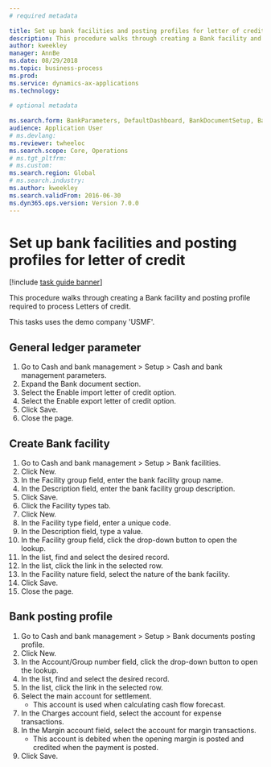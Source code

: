 ```yaml
--- 
# required metadata 
 
title: Set up bank facilities and posting profiles for letter of credit
description: This procedure walks through creating a Bank facility and posting profile required to process Letters of credit. 
author: kweekley
manager: AnnBe 
ms.date: 08/29/2018
ms.topic: business-process 
ms.prod:  
ms.service: dynamics-ax-applications 
ms.technology:  
 
# optional metadata 
 
ms.search.form: BankParameters, DefaultDashboard, BankDocumentSetup, BankDocumentPosting   
audience: Application User 
# ms.devlang:  
ms.reviewer: twheeloc
ms.search.scope: Core, Operations 
# ms.tgt_pltfrm:  
# ms.custom:  
ms.search.region: Global
# ms.search.industry: 
ms.author: kweekley
ms.search.validFrom: 2016-06-30 
ms.dyn365.ops.version: Version 7.0.0 
---
```

# Set up bank facilities and posting profiles for letter of credit

[!include [task guide banner](../../includes/task-guide-banner.md)]

This procedure walks through creating a Bank facility and posting profile required to process Letters of credit. 

This tasks uses the demo company 'USMF'.






## General ledger parameter
1. Go to Cash and bank management > Setup > Cash and bank management parameters.
2. Expand the Bank document section.
3. Select the Enable import letter of credit option.
4. Select the Enable export letter of credit option.
5. Click Save.
6. Close the page.

## Create Bank facility
1. Go to Cash and bank management > Setup > Bank facilities.
2. Click New.
3. In the Facility group field, enter the bank facility group name.
4. In the Description field, enter the bank facility group description.
5. Click Save.
6. Click the Facility types tab.
7. Click New.
8. In the Facility type field, enter a unique code.
9. In the Description field, type a value.
10. In the Facility group field, click the drop-down button to open the lookup.
11. In the list, find and select the desired record.
12. In the list, click the link in the selected row.
13. In the Facility nature field, select the nature of the bank facility.
14. Click Save.
15. Close the page.

## Bank posting profile
1. Go to Cash and bank management > Setup > Bank documents posting profile.
2. Click New.
3. In the Account/Group number field, click the drop-down button to open the lookup.
4. In the list, find and select the desired record.
5. In the list, click the link in the selected row.
6. Select the main account for settlement.
    * This account is used when calculating cash flow forecast.  
7. In the Charges account field, select the account for expense transactions.
8. In the Margin account field, select the account for margin transactions.
    * This account is debited when the opening margin is posted and credited when the payment is posted.  
9. Click Save.

